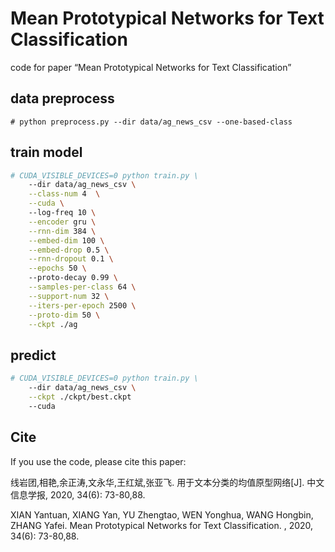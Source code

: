 # Mean Prototypical Networks for Text Classification
code for paper “Mean Prototypical Networks for Text Classification”

## data preprocess
`# python preprocess.py --dir data/ag_news_csv --one-based-class`

## train model
```bash
# CUDA_VISIBLE_DEVICES=0 python train.py \
    --dir data/ag_news_csv \
    --class-num 4  \
    --cuda \ 
    --log-freq 10 \
    --encoder gru \
    --rnn-dim 384 \
    --embed-dim 100 \
    --embed-drop 0.5 \
    --rnn-dropout 0.1 \
    --epochs 50 \ 
    --proto-decay 0.99 \
    --samples-per-class 64 \
    --support-num 32 \
    --iters-per-epoch 2500 \
    --proto-dim 50 \
    --ckpt ./ag
```

## predict
```bash
# CUDA_VISIBLE_DEVICES=0 python train.py \
    --dir data/ag_news_csv \
    --ckpt ./ckpt/best.ckpt
    --cuda

```

## Cite

If you use the code, please cite this paper:

线岩团,相艳,余正涛,文永华,王红斌,张亚飞. 用于文本分类的均值原型网络[J]. 中文信息学报, 2020, 34(6): 73-80,88. 

XIAN Yantuan, XIANG Yan, YU Zhengtao, WEN Yonghua, WANG Hongbin, ZHANG Yafei. Mean Prototypical Networks for Text Classification. , 2020, 34(6): 73-80,88.
